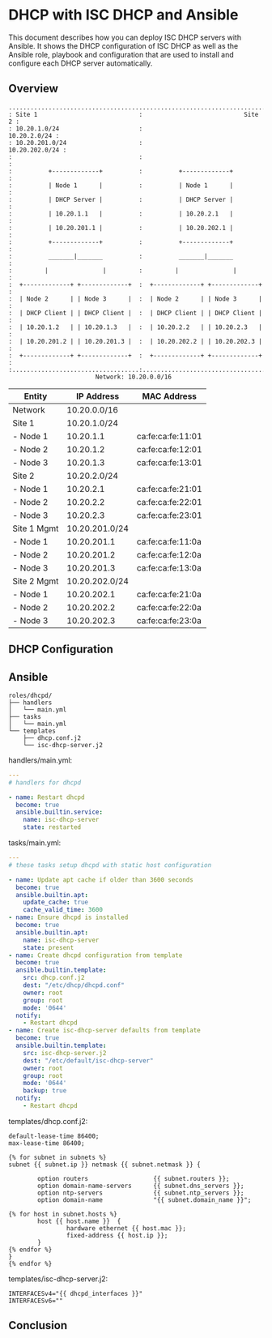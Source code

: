 # DHCP with ISC DHCP and Ansible

This document describes how you can deploy ISC DHCP servers with Ansible. It
shows the DHCP configuration of ISC DHCP as well as the Ansible role, playbook
and configuration that are used to install and configure each DHCP server
automatically.

## Overview

```
.........................................................................
: Site 1                            :                            Site 2 :
: 10.20.1.0/24                      :                      10.20.2.0/24 :
: 10.20.201.0/24                    :                    10.20.202.0/24 :
:                                   :                                   :
:          +-------------+          :          +-------------+          :
:          | Node 1      |          :          | Node 1      |          :
:          | DHCP Server |          :          | DHCP Server |          :
:          | 10.20.1.1   |          :          | 10.20.2.1   |          :
:          | 10.20.201.1 |          :          | 10.20.202.1 |          :
:          +-------------+          :          +-------------+          :
:          _______|_______          :          _______|_______          :
:         |               |         :         |               |         :
:  +-------------+ +-------------+  :  +-------------+ +-------------+  :
:  | Node 2      | | Node 3      |  :  | Node 2      | | Node 3      |  :
:  | DHCP Client | | DHCP Client |  :  | DHCP Client | | DHCP Client |  :
:  | 10.20.1.2   | | 10.20.1.3   |  :  | 10.20.2.2   | | 10.20.2.3   |  :
:  | 10.20.201.2 | | 10.20.201.3 |  :  | 10.20.202.2 | | 10.20.202.3 |  :
:  +-------------+ +-------------+  :  +-------------+ +-------------+  :
:...................................:...................................:
                        Network: 10.20.0.0/16
```

| Entity      | IP Address     |  MAC Address      |
|-------------|----------------|-------------------|
| Network     | 10.20.0.0/16   |                   |
| Site 1      | 10.20.1.0/24   |                   |
| - Node 1    | 10.20.1.1      | ca:fe:ca:fe:11:01 |
| - Node 2    | 10.20.1.2      | ca:fe:ca:fe:12:01 |
| - Node 3    | 10.20.1.3      | ca:fe:ca:fe:13:01 |
| Site 2      | 10.20.2.0/24   |                   |
| - Node 1    | 10.20.2.1      | ca:fe:ca:fe:21:01 |
| - Node 2    | 10.20.2.2      | ca:fe:ca:fe:22:01 |
| - Node 3    | 10.20.2.3      | ca:fe:ca:fe:23:01 |
| Site 1 Mgmt | 10.20.201.0/24 |                   |
| - Node 1    | 10.20.201.1    | ca:fe:ca:fe:11:0a |
| - Node 2    | 10.20.201.2    | ca:fe:ca:fe:12:0a |
| - Node 3    | 10.20.201.3    | ca:fe:ca:fe:13:0a |
| Site 2 Mgmt | 10.20.202.0/24 |                   |
| - Node 1    | 10.20.202.1    | ca:fe:ca:fe:21:0a |
| - Node 2    | 10.20.202.2    | ca:fe:ca:fe:22:0a |
| - Node 3    | 10.20.202.3    | ca:fe:ca:fe:23:0a |

## DHCP Configuration

## Ansible

```
roles/dhcpd/
├── handlers
│   └── main.yml
├── tasks
│   └── main.yml
└── templates
    ├── dhcp.conf.j2
    └── isc-dhcp-server.j2
```

handlers/main.yml:

```yaml
---
# handlers for dhcpd

- name: Restart dhcpd
  become: true
  ansible.builtin.service:
    name: isc-dhcp-server
    state: restarted
```

tasks/main.yml:

```yaml
---
# these tasks setup dhcpd with static host configuration

- name: Update apt cache if older than 3600 seconds
  become: true
  ansible.builtin.apt:
    update_cache: true
    cache_valid_time: 3600
- name: Ensure dhcpd is installed
  become: true
  ansible.builtin.apt:
    name: isc-dhcp-server
    state: present
- name: Create dhcpd configuration from template
  become: true
  ansible.builtin.template:
    src: dhcp.conf.j2
    dest: "/etc/dhcp/dhcpd.conf"
    owner: root
    group: root
    mode: '0644'
  notify:
    - Restart dhcpd
- name: Create isc-dhcp-server defaults from template
  become: true
  ansible.builtin.template:
    src: isc-dhcp-server.j2
    dest: "/etc/default/isc-dhcp-server"
    owner: root
    group: root
    mode: '0644'
    backup: true
  notify:
    - Restart dhcpd
```

templates/dhcp.conf.j2:

```jinja
default-lease-time 86400;
max-lease-time 86400;

{% for subnet in subnets %}
subnet {{ subnet.ip }} netmask {{ subnet.netmask }} {

        option routers                  {{ subnet.routers }};
        option domain-name-servers      {{ subnet.dns_servers }};
        option ntp-servers              {{ subnet.ntp_servers }};
        option domain-name              "{{ subnet.domain_name }}";

{% for host in subnet.hosts %}
        host {{ host.name }}  {
                hardware ethernet {{ host.mac }};
                fixed-address {{ host.ip }};
        }
{% endfor %}
}
{% endfor %}
```

templates/isc-dhcp-server.j2:

```jinja
INTERFACESv4="{{ dhcpd_interfaces }}"
INTERFACESv6=""
```

## Conclusion

